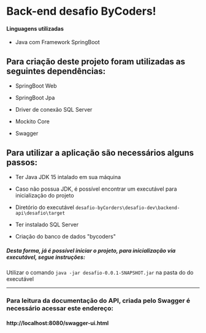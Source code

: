 # Back-end desafio ByCoders!

#### Linguagens utilizadas

- Java com Framework SpringBoot

## Para criação deste projeto foram utilizadas as seguintes dependências:

- SpringBoot Web

- SpringBoot Jpa

- Driver de conexão SQL Server

- Mockito Core

- Swagger

## Para utilizar a aplicação são necessários alguns passos:

- Ter Java JDK 15 intalado em sua máquina

- Caso não possua JDK, é possível encontrar um executável para inicialização do projeto
 
- Diretório do executável `desafio-byCorders\desafio-dev\backend-api\desafio\target`

- Ter instalado SQL Server

- Criação do banco de dados "bycoders"
 
##### Desta forma, já é possível iniciar o projeto, para inicialização via executável, segue instruções:

Utilizar o comando `java -jar desafio-0.0.1-SNAPSHOT.jar` na pasta do do executável

___

### Para leitura da documentação do API, criada pelo Swagger é necessário acessar este endereço:
 
#### http://localhost:8080/swagger-ui.html


